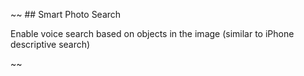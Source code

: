 ~~ ## Smart Photo Search

Enable voice search based on objects in the image (similar to iPhone descriptive search)

~~
